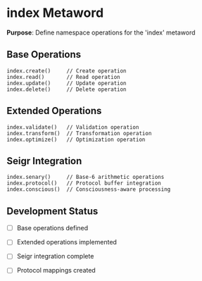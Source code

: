 # index Metaword

**Purpose**: Define namespace operations for the 'index' metaword

## Base Operations

```hyphos
index.create()     // Create operation
index.read()       // Read operation  
index.update()     // Update operation
index.delete()     // Delete operation
```

## Extended Operations

```hyphos
index.validate()   // Validation operation
index.transform()  // Transformation operation
index.optimize()   // Optimization operation
```

## Seigr Integration

```hyphos
index.senary()     // Base-6 arithmetic operations
index.protocol()   // Protocol buffer integration
index.conscious()  // Consciousness-aware processing
```

## Development Status

- [ ] Base operations defined
- [ ] Extended operations implemented  
- [ ] Seigr integration complete
- [ ] Protocol mappings created

